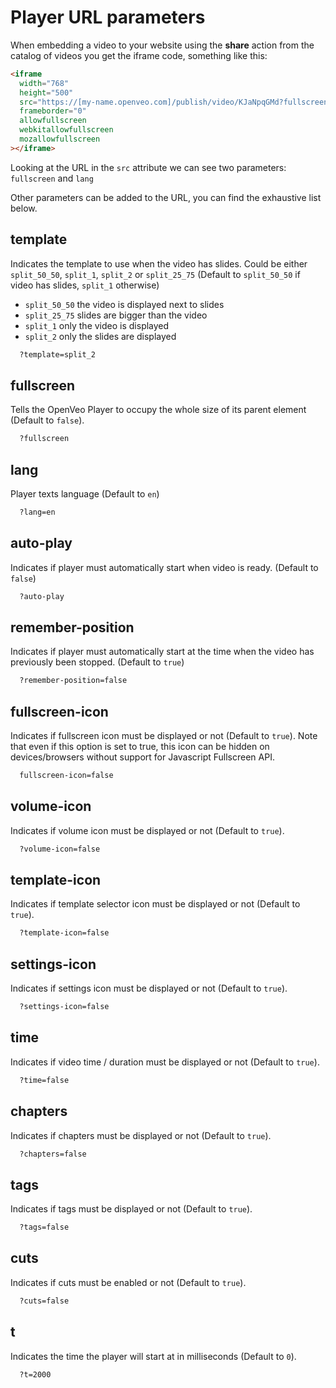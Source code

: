 # Player URL parameters

When embedding a video to your website using the **share** action from the catalog of videos you get the iframe code, something like this:

```html
<iframe
  width="768"
  height="500"
  src="https://[my-name.openveo.com]/publish/video/KJaNpqGMd?fullscreen&lang=en"
  frameborder="0"
  allowfullscreen
  webkitallowfullscreen
  mozallowfullscreen
></iframe>
```

Looking at the URL in the `src` attribute we can see two parameters: `fullscreen` and `lang`

Other parameters can be added to the URL, you can find the exhaustive list below.

## template

Indicates the template to use when the video has slides. Could be either `split_50_50`, `split_1`, `split_2` or `split_25_75` (Default to `split_50_50` if video has slides, `split_1` otherwise)

- `split_50_50` the video is displayed next to slides
- `split_25_75` slides are bigger than the video
- `split_1` only the video is displayed
- `split_2` only the slides are displayed

```html
  ?template=split_2
```

## fullscreen

Tells the OpenVeo Player to occupy the whole size of its parent element (Default to `false`).

```html
  ?fullscreen
```

## lang

Player texts language (Default to `en`)

```html
  ?lang=en
```

## auto-play

Indicates if player must automatically start when video is ready. (Default to `false`)

```html
  ?auto-play
```

## remember-position

Indicates if player must automatically start at the time when the video has previously been stopped. (Default to `true`)

```html
  ?remember-position=false
```

## fullscreen-icon

Indicates if fullscreen icon must be displayed or not (Default to `true`).
Note that even if this option is set to true, this icon can be hidden on devices/browsers without support for Javascript Fullscreen API.

```html
  fullscreen-icon=false
```

## volume-icon

Indicates if volume icon must be displayed or not (Default to `true`).

```html
  ?volume-icon=false
```

## template-icon

Indicates if template selector icon must be displayed or not (Default to `true`).

```html
  ?template-icon=false
```

## settings-icon

Indicates if settings icon must be displayed or not (Default to `true`).

```html
  ?settings-icon=false
```

## time

Indicates if video time / duration must be displayed or not (Default to `true`).

```html
  ?time=false
```

## chapters

Indicates if chapters must be displayed or not (Default to `true`).

```html
  ?chapters=false
```

## tags

Indicates if tags must be displayed or not (Default to `true`).

```html
  ?tags=false
```

## cuts

Indicates if cuts must be enabled or not (Default to `true`).

```html
  ?cuts=false
```

## t

Indicates the time the player will start at in milliseconds (Default to `0`).

```html
  ?t=2000
```

